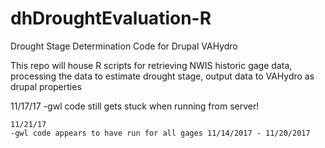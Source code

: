 # dhDroughtEvaluation-R
Drought Stage Determination Code for Drupal VAHydro

This repo will house R scripts for retrieving NWIS historic gage data, processing the data to estimate drought stage, output data to VAHydro as drupal properties 

11/17/17
	-gwl code still gets stuck when running from server! 

	11/21/17
	-gwl code appears to have run for all gages 11/14/2017 - 11/20/2017
